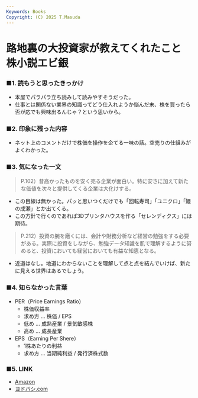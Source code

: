 ```yaml
---
Keywords: Books
Copyright: (C) 2025 T.Masuda
---
```


# 路地裏の大投資家が教えてくれたこと 株小説エビ銀

### ■1. 読もうと思ったきっかけ

* 本屋でパラパラ立ち読みして読みやすそうだった。
* 仕事とは関係ない業界の知識ってどう仕入れようか悩んだ末、株を買ったら否が応でも興味出るんじゃ？という思いから。


### ■2. 印象に残った内容
* ネット上のコメントだけで株価を操作を企てる一味の話。空売りの仕組みがよくわかった。

### ■3. 気になった一文

> P.102）昔高かったものを安く売る企業が面白い。特に安さに加えて新たな価値を次々と提供してくる企業は大化けする。

* この目線は無かった。パッと思いつくだけでも「回転寿司」「ユニクロ」「鰻の成瀬」とか出てくる。
* この方針で行くのであれば3Dプリンタハウスを作る「セレンディクス」には期待。

> P.212）投資の腕を磨くには、会計や財務分析など経営の勉強をする必要がある。実際に投資をしながら、勉強データ知識を肌で理解するように努めると、投資においても経営においても有益な知恵となる。

* 近道はなし。地道にわからないことを理解して点と点を結んでいけば、新たに見える世界はあるでしょう。

### ■4. 知らなかった言葉
* PER（Price Earnings Ratio）
    * 株価収益率
    * 求め方 … 株価 / EPS
    * 低め … 成熟産業 / 景気敏感株
    * 高め … 成長産業
* EPS（Earning Per Shere）
    * 1株あたりの利益
    * 求め方 … 当期純利益 / 発行済株式数

### ■5. LINK
* [Amazon](https://www.amazon.co.jp/%E5%B0%8F%E8%AA%AC%E3%83%BB%E6%A0%AA%E5%BC%8F%E6%8A%95%E8%B3%87%E5%85%A5%E9%96%80by%E3%82%A8%E3%83%8A%E3%83%95%E3%83%B3-%E5%A4%A7%E6%9A%B4%E8%90%BD%E3%81%AE%E5%8B%9D%E8%80%85%E3%81%A8100%E5%80%8D%E6%A0%AA%E3%81%AE%E3%83%8E%E3%83%BC%E3%83%88-%E5%A5%A5%E5%B1%B1%E6%9C%88%E4%BB%81/dp/4296002392/ref=tmm_hrd_swatch_0?_encoding=UTF8&dib_tag=se&dib=eyJ2IjoiMSJ9.6oSUIFWUPniooQbBsuhJNIjlWj94jNHXX3E_xGYAtgjYE5gP91DQGJSFhJVEkfAXSnVIVo6mCfbKBJaGmExwmDAT3IGF4y6ai161DLoNJeYgcu3jWKCdJA85EThxgSNBQsmRzFqcqLW6ZtfJQCD5oW7h3g43dqVZ9bBHdAGalVTAyO-zPfEU_el2-VbaPWPbphmnf1mhAFdHHVoHRg9PHINCp31stdvawus3A1HHxSLeSwSlAYxO08XAcCJX3AXuxcRkKHN2yWc1-HT4R615sgFipVAGTF7OK4rAAQvBa3k.4VR0q4TggZqeRKDlsS9DmTRZ5uv8lw1TayEwqXum_sY&qid=1757227313&sr=8-1)
* [ヨドバシ.com](https://www.yodobashi.com/product/100000009004145243/)

